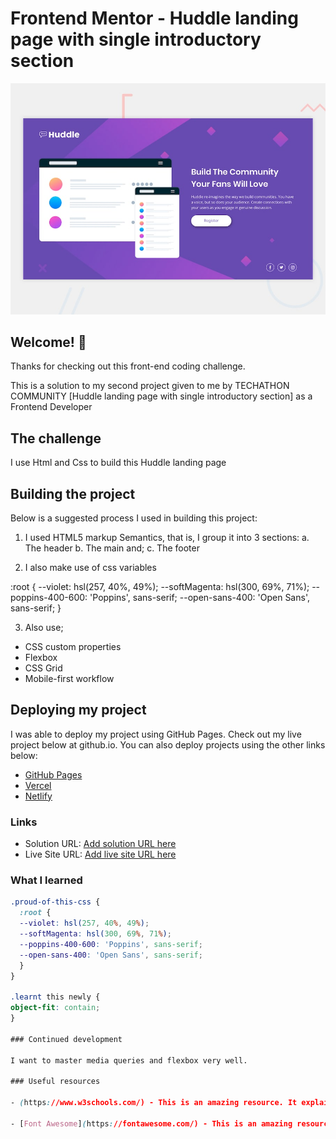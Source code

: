 # Frontend Mentor - Huddle landing page with single introductory section

![Design preview for the Huddle landing page with single introductory section](./design/desktop-preview.jpg)

## Welcome! 👋

Thanks for checking out this front-end coding challenge.

This is a solution to my second project given to me by TECHATHON COMMUNITY [Huddle landing page with single introductory section] as a Frontend Developer

## The challenge

I use Html and Css to build this Huddle landing page

## Building the project

 Below is a suggested process I used in building this project:

1. I used HTML5 markup Semantics, that is, I group it into 3 sections: 
a.  The header
b.  The main and;
c.  The footer

2. I also make use of css variables 

:root {
  --violet: hsl(257, 40%, 49%);
  --softMagenta: hsl(300, 69%, 71%);
  --poppins-400-600: 'Poppins', sans-serif;
  --open-sans-400: 'Open Sans', sans-serif;
  }
  
3. Also use;
- CSS custom properties
- Flexbox
- CSS Grid
- Mobile-first workflow

## Deploying my project

I was able to deploy my project using GitHub Pages. Check out my live project below at github.io.
You can also deploy projects using the other links below:

- [GitHub Pages](https://pages.github.com/)
- [Vercel](https://vercel.com/)
- [Netlify](https://www.netlify.com/)

### Links

- Solution URL: [Add solution URL here](https://your-solution-url.com)
- Live Site URL: [Add live site URL here](https://your-live-site-url.com)

### What I learned

```css
.proud-of-this-css {
  :root {
  --violet: hsl(257, 40%, 49%);
  --softMagenta: hsl(300, 69%, 71%);
  --poppins-400-600: 'Poppins', sans-serif;
  --open-sans-400: 'Open Sans', sans-serif;
  }
}

.learnt this newly {
object-fit: contain;
}

### Continued development

I want to master media queries and flexbox very well.

### Useful resources

- (https://www.w3schools.com/) - This is an amazing resource. It explained css grids, flexbox and how to center <div> well. I'd recommend it to anyone still learning this concept.

- [Font Awesome](https://fontawesome.com/) - This is an amazing resource where I got all the fonts I used for my project. I'd recommend it to anyone still learning web development. 


